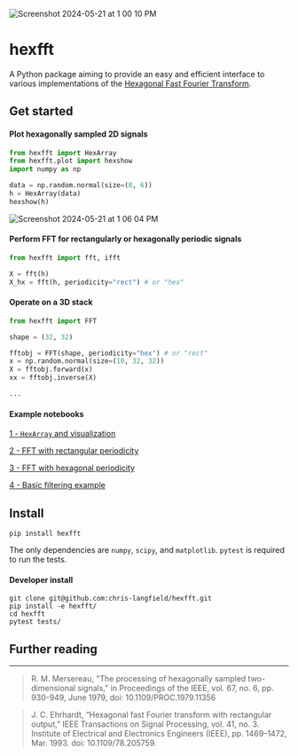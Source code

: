 ![Screenshot 2024-05-21 at 1 00 10 PM](https://github.com/chris-langfield/hexfft/assets/34426450/b4eff5e9-2375-4d2c-a77e-5009efb34495)

# hexfft

A Python package aiming to provide an easy and efficient interface to various implementations of the [Hexagonal Fast Fourier Transform](https://en.wikipedia.org/wiki/Hexagonal_fast_Fourier_transform).

## Get started

#### Plot hexagonally sampled 2D signals
```python
from hexfft import HexArray
from hexfft.plot import hexshow
import numpy as np

data = np.random.normal(size=(8, 6))
h = HexArray(data)
hexshow(h)
```
![Screenshot 2024-05-21 at 1 06 04 PM](https://github.com/chris-langfield/hexfft/assets/34426450/92d11a97-8b64-4d3f-9ac9-c612aa4b5437)

#### Perform FFT for rectangularly or hexagonally periodic signals

```python
from hexfft import fft, ifft

X = fft(h)
X_hx = fft(h, periodicity="rect") # or "hex"
```

#### Operate on a 3D stack

```python
from hexfft import FFT

shape = (32, 32)

fftobj = FFT(shape, periodicity="hex") # or "rect"
x = np.random.normal(size=(10, 32, 32))
X = fftobj.forward(x)
xx = fftobj.inverse(X)

...
```

#### Example notebooks

[1 - `HexArray` and visualization](https://github.com/chris-langfield/hexfft/blob/main/examples/HexArray.ipynb)

[2 - FFT with rectangular periodicity](https://github.com/chris-langfield/hexfft/blob/main/examples/RectangularPeriodicity.ipynb)

[3 - FFT with hexagonal periodicity](https://github.com/chris-langfield/hexfft/blob/main/examples/HexagonalPeriodicity.ipynb)

[4 - Basic filtering example](https://github.com/chris-langfield/hexfft/blob/main/examples/BasicFiltering.ipynb)

## Install

```
pip install hexfft
```

The only dependencies are `numpy`, `scipy`, and `matplotlib`. `pytest` is required to run the tests.

#### Developer install

```
git clone git@github.com:chris-langfield/hexfft.git
pip install -e hexfft/
cd hexfft
pytest tests/
```

## Further reading
---------------------------------------
> R. M. Mersereau, "The processing of hexagonally sampled two-dimensional signals," in Proceedings of the IEEE, vol. 67, no. 6, pp. 930-949, June 1979, doi: 10.1109/PROC.1979.11356

> J. C. Ehrhardt, “Hexagonal fast Fourier transform with rectangular output,” IEEE Transactions on Signal Processing, vol. 41, no. 3. Institute of Electrical and Electronics Engineers (IEEE), pp. 1469–1472, Mar. 1993. doi: 10.1109/78.205759. 
